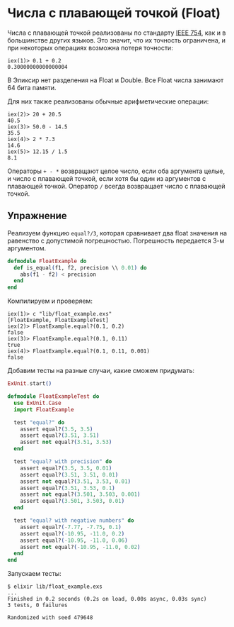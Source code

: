 # Числа с плавающей точкой (Float)

Числа с плавающей точкой реализованы по стандарту [IEEE 754](https://ru.wikipedia.org/wiki/IEEE_754-2008), как и в большинстве других языков. Это значит, что их точность ограничена, и при некоторых операциях возможна потеря точности:

```elixir-iex
iex(1)> 0.1 + 0.2
0.30000000000000004
```

В Эликсир нет разделения на Float и Double. Все Float числа занимают 64 бита памяти.

Для них также реализованы обычные арифметические операции:

```elixir-iex
iex(2)> 20 + 20.5
40.5
iex(3)> 50.0 - 14.5
35.5
iex(4)> 2 * 7.3
14.6
iex(5)> 12.15 / 1.5
8.1
```

Операторы `+ - *` возвращают целое число, если оба аргумента целые, и число с плавающей точкой, если хотя бы один из аргументов с плавающей точкой. Оператор `/` всегда возвращает число с плавающей точкой.


## Упражнение

Реализуем функцию `equal?/3`, которая сравнивает два float значения на равенство с допустимой погрешностью. Погрешность передается 3-м аргументом.

```elixir
defmodule FloatExample do
  def is_equal(f1, f2, precision \\ 0.01) do
    abs(f1 - f2) < precision
  end
end
```

Компилируем и проверяем:

```elixir-iex
iex(1)> c "lib/float_example.exs"
[FloatExample, FloatExampleTest]
iex(2)> FloatExample.equal?(0.1, 0.2)
false
iex(3)> FloatExample.equal?(0.1, 0.11)
true
iex(4)> FloatExample.equal?(0.1, 0.11, 0.001)
false
```

Добавим тесты на разные случаи, какие сможем придумать:

```elixir
ExUnit.start()

defmodule FloatExampleTest do
  use ExUnit.Case
  import FloatExample

  test "equal?" do
    assert equal?(3.5, 3.5)
    assert equal?(3.51, 3.51)
    assert not equal?(3.51, 3.53)
  end

  test "equal? with precision" do
    assert equal?(3.5, 3.5, 0.01)
    assert equal?(3.51, 3.51, 0.01)
    assert not equal?(3.51, 3.53, 0.01)
    assert equal?(3.51, 3.53, 0.1)
    assert not equal?(3.501, 3.503, 0.001)
    assert equal?(3.501, 3.503, 0.01)
  end

  test "equal? with negative numbers" do
    assert equal?(-7.77, -7.75, 0.1)
    assert equal?(-10.95, -11.0, 0.2)
    assert equal?(-10.95, -11.0, 0.06)
    assert not equal?(-10.95, -11.0, 0.02)
  end
end
```

Запускаем тесты:

```shell
$ elixir lib/float_example.exs
...
Finished in 0.2 seconds (0.2s on load, 0.00s async, 0.03s sync)
3 tests, 0 failures

Randomized with seed 479648
```
